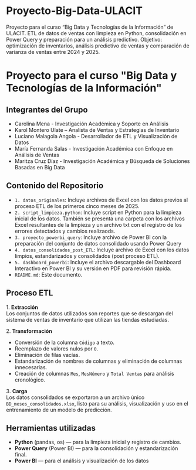 # Proyecto-Big-Data-ULACIT
Proyecto para el curso “Big Data y Tecnologías de la Información” de ULACIT. ETL de datos de ventas con limpieza en Python, consolidación en Power Query y preparación para un análisis predictivo. Objetivo: optimización de inventarios, análisis predictivo de ventas y comparación de varianza de ventas entre 2024 y 2025.

# Proyecto para el curso "Big Data y Tecnologías de la Información"

## Integrantes del Grupo
- Carolina Mena - Investigación Académica y Soporte en Análisis
- Karol Montero Ulate – Analista de Ventas y Estrategias de Inventario  
- Luciano Malagola Angola - Desarrollador de ETL y Visualización de Datos 
- María Fernanda Salas - Investigación Académica con Enfoque en Análisis de Ventas
- Maritza Cruz Díaz - Investigación Académica y Búsqueda de Soluciones Basadas en Big Data

## Contenido del Repositorio
- `1. datos_originales`: Incluye archivos de Excel con los datos previos al proceso ETL de los primeros cinco meses de 2025.
- `2. script_limpieza.python`: Incluye script en Python para la limpieza inicial de los datos. También se presenta una carpeta con los archivos Excel resultantes de la limpieza y un archivo txt con el registro de los errores detectados y cambios realizaods.
- `3. proyecto_powerbi_query`: Incluye archivo de Power BI con la preparación del conjunto de datos consolidado usando Power Query
- `4. datos_consolidados_post_ETL`: Incluye archivo de Excel con los datos limpios, estandarizados y consolidados (post proceso ETL).
- `5. dashboard_powerbi`: Incluye el archivo descargable del Dashboard Interactivo en Power BI y su versión en PDF para revisión rápida.
- `README.md`: Este documento.

## Proceso ETL

1️. **Extracción**  
Los conjuntos de datos utilizados son reportes que se descargan del sistema de ventas de inventario que utilizan las tiendas estudiadas.

2️. **Transformación**  
- Conversión de la columna `Código` a texto.
- Reemplazo de valores nulos por `0`.
- Eliminación de filas vacías.
- Estandarización de nombres de columnas y eliminación de columnas innecesarias.
- Creación de columnas `Mes`, `MesNúmero` y `Total Ventas` para análisis cronológico.

3️. **Carga**  
Los datos consolidados se exportaron a un archivo único `BD_meses_consolidados.xlsx`, listo para su análisis, visualización y uso en el entrenamiento de un modelo de predicción.

## Herramientas utilizadas

- **Python** (pandas, os) — para la limpieza inicial y registro de cambios.
- **Power Query** (Power BI) — para la consolidación y estandarización final.
- **Power BI** — para el análisis y visualización de los datos
